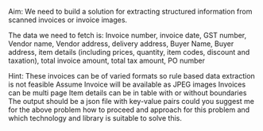 Aim: 
We need to build a solution for extracting structured information from scanned invoices or invoice images. 

The data we need to fetch is: 
Invoice number, invoice date, GST number, Vendor name, Vendor address, delivery address, Buyer Name, Buyer address, 
item details (including prices, quantity, item codes, discount and taxation), total invoice amount, total tax amount, PO number 

Hint:
These invoices can be of varied formats so rule based data extraction is not feasible
Assume Invoice will be available as JPEG images
Invoices can be multi page
Item details can be in table with or without boundaries
The output should be a json file with key-value pairs could you suggest me for the above problem how to proceed and approach for this problem and 
which technology and library is suitable to solve this.
